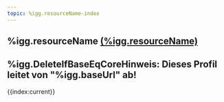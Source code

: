 ```yaml
---
topic: %igg.resourceName-index
---
```

## %igg.resourceName [(%igg.resourceName)](https://hl7.org/fhir/R4/%igg.resourceName.html)

%igg.DeleteIfBaseEqCoreHinweis: Dieses Profil leitet von "%igg.baseUrl" ab!
---
{{index:current}}
